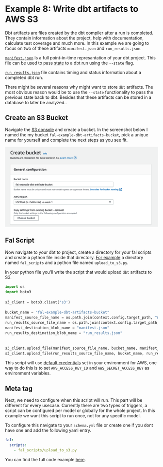 # Example 8: Write dbt artifacts to AWS S3

Dbt artifacts are files created by the dbt compiler after a run is completed. They contain information about the project, help with documentation, calculate test coverage and much more. In this example we are going to focus on two of these artifacts `manifest.json` and `run_results.json`.

[`manifest.json`](https://docs.getdbt.com/reference/artifacts/manifest-json) Is a full point-in-time represantation of your dbt project. This file can be used to pass [state](https://docs.getdbt.com/docs/guides/understanding-state) to a dbt run using the `--state` flag.

[`run_results.json`](https://docs.getdbt.com/reference/artifacts/run-results-json) file contains timing and status information about a completed dbt run.

There might be several reasons why might want to store `dbt` artifacts. The most obvious reason would be to use the `--state` functionality to pass the previous state back to dbt. Besides that these artifacts can be stored in a database to later be analyzed..

## Create an S3 Bucket

Navigate the [S3 console](https://s3.console.aws.amazon.com/s3/home) and create a bucket. In the screenshot below I named the my bucket `fal-example-dbt-artifacts-bucket`, pick a unique name for yourself and complete the next steps as you see fit.

![AWS S3 bucket creation](s3_bucket.png)

## Fal Script

Now navigate to your dbt to project, create a directory for your fal scripts and create a python file inside that directory. [For example](https://github.com/fal-ai/fal_dbt_examples/tree/main/fal_scripts/upload_to_s3.py) a directory named `fal_scripts` and a python file named `upload_to_s3.py`.

In your python file you'll write the script that would upload `dbt` artifacts to S3.

```python
import os
import boto3

s3_client = boto3.client('s3')

bucket_name = "fal-example-dbt-artifacts-bucket"
manifest_source_file_name = os.path.join(context.config.target_path, "manifest.json")
run_results_source_file_name = os.path.join(context.config.target_path, "run_results.json")
manifest_destination_blob_name = "manifest.json"
run_results_destination_blob_name = "run_results.json"


s3_client.upload_file(manifest_source_file_name, bucket_name, manifest_destination_blob_name)
s3_client.upload_file(run_results_source_file_name, bucket_name, run_results_destination_blob_name)
```

This script will use [default credentials](https://docs.aws.amazon.com/cli/latest/userguide/cli-configure-envvars.html) set in your environment for AWS, one way to do this is to set `AWS_ACCESS_KEY_ID` and `AWS_SECRET_ACCESS_KEY` as environment variables.

## Meta tag

Next, we need to configure when this script will run. This part will be different for every usecase. Currently there are two types of triggers, a script can be configured per model or globally for the whole project. In this example we want this script to run once, not for any specific model.

To configure this navigate to your `schema.yml` file or create one if you dont have one and add the following yaml entry.

```yaml
fal:
  scripts:
    - fal_scripts/upload_to_s3.py
```

You can find the full code example [here](https://github.com/fal-ai/fal_dbt_examples/blob/main/fal_scripts).
